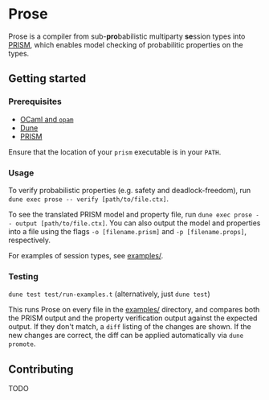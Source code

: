 # Prose
Prose is a compiler from sub-**pro**babilistic multiparty **se**ssion types into [PRISM](https://www.prismmodelchecker.org/), which enables model checking of probabilitic properties on the types.

## Getting started
### Prerequisites
* [OCaml and `opam`](https://ocaml.org/install)
* [Dune](https://dune.build/install)
* [PRISM](https://www.prismmodelchecker.org/manual/InstallingPRISM/Instructions)

Ensure that the location of your `prism` executable is in your `PATH`.

### Usage
To verify probabilistic properties (e.g. safety and deadlock-freedom), run `dune exec prose -- verify [path/to/file.ctx]`.

To see the translated PRISM model and property file, run `dune exec prose -- output [path/to/file.ctx]`. You can also output the model and properties into a file using the flags `-o [filename.prism]` and `-p [filename.props]`, respectively.

For examples of session types, see [examples/](examples/).

### Testing
`dune test test/run-examples.t` (alternatively, just `dune test`)

This runs Prose on every file in the [examples/](examples/) directory, and compares both the PRISM output and the property verification output against the expected output. If they don't match, a `diff` listing of the changes are shown. If the new changes are correct, the diff can be applied automatically via `dune promote`.

## Contributing
TODO
